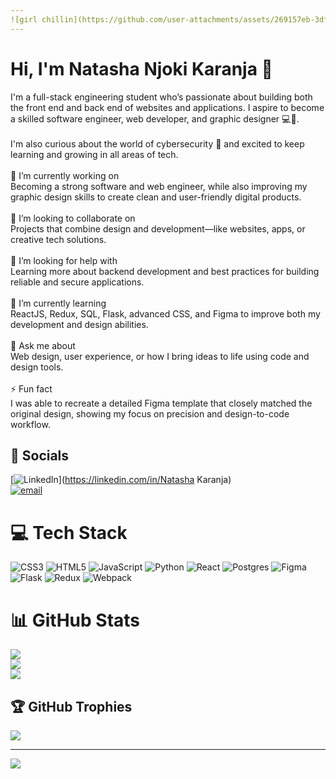 ```yaml
---
![girl chillin](https://github.com/user-attachments/assets/269157eb-3dfa-4f49-82b1-fc1264a03f37)
---
```

# Hi, I'm Natasha Njoki Karanja 👋
I'm a full-stack engineering student who’s passionate about building both the front end and back end of websites and applications. I aspire to become a skilled software engineer, web developer, and graphic designer 💻🎨.<br><br>I'm also curious about the world of cybersecurity 🔐 and excited to keep learning and growing in all areas of tech.<br><br>🔭 I’m currently working on<br>Becoming a strong software and web engineer, while also improving my graphic design skills to create clean and user-friendly digital products.<br><br>👯 I’m looking to collaborate on<br>Projects that combine design and development—like websites, apps, or creative tech solutions.<br><br>🤝 I’m looking for help with<br>Learning more about backend development and best practices for building reliable and secure applications.<br><br>🌱 I’m currently learning<br>ReactJS, Redux, SQL, Flask, advanced CSS, and Figma to improve both my development and design abilities.<br><br>💬 Ask me about<br>Web design, user experience, or how I bring ideas to life using code and design tools.<br><br>⚡ Fun fact<br>I was able to recreate a detailed Figma template that closely matched the original design, showing my focus on precision and design-to-code workflow.


## 🔗 Socials
[![LinkedIn](https://img.shields.io/badge/LinkedIn-%230077B5.svg?logo=linkedin&logoColor=white)](https://linkedin.com/in/Natasha Karanja) <br> [![email](https://img.shields.io/badge/Email-D14836?logo=gmail&logoColor=white)](mailto:natashankaranja@gmail.com) 

# 💻 Tech Stack
![CSS3](https://img.shields.io/badge/css3-%231572B6.svg?style=for-the-badge&logo=css3&logoColor=white) ![HTML5](https://img.shields.io/badge/html5-%23E34F26.svg?style=for-the-badge&logo=html5&logoColor=white) ![JavaScript](https://img.shields.io/badge/javascript-%23323330.svg?style=for-the-badge&logo=javascript&logoColor=%23F7DF1E) ![Python](https://img.shields.io/badge/python-3670A0?style=for-the-badge&logo=python&logoColor=ffdd54) ![React](https://img.shields.io/badge/react-%2320232a.svg?style=for-the-badge&logo=react&logoColor=%2361DAFB) ![Postgres](https://img.shields.io/badge/postgres-%23316192.svg?style=for-the-badge&logo=postgresql&logoColor=white) ![Figma](https://img.shields.io/badge/figma-%23F24E1E.svg?style=for-the-badge&logo=figma&logoColor=white) ![Flask](https://img.shields.io/badge/flask-%23000.svg?style=for-the-badge&logo=flask&logoColor=white) ![Redux](https://img.shields.io/badge/redux-%23593d88.svg?style=for-the-badge&logo=redux&logoColor=white) ![Webpack](https://img.shields.io/badge/webpack-%238DD6F9.svg?style=for-the-badge&logo=webpack&logoColor=black)

# 📊 GitHub Stats
![](https://github-readme-stats.vercel.app/api?username=natasha-n-karanja&theme=radical&hide_border=false&include_all_commits=false&count_private=false)<br/>
![](https://nirzak-streak-stats.vercel.app/?user=natasha-n-karanja&theme=radical&hide_border=false)<br/>
![](https://github-readme-stats.vercel.app/api/top-langs/?username=natasha-n-karanja&theme=radical&hide_border=false&include_all_commits=false&count_private=false&layout=compact)

## 🏆 GitHub Trophies
![](https://github-profile-trophy.vercel.app/?username=natasha-n-karanja&theme=radical&no-frame=false&no-bg=true&margin-w=4)

---
[![](https://visitcount.itsvg.in/api?id=natasha-n-karanja&icon=7&color=10)](https://visitcount.itsvg.in)

<!-- Proudly created with GPRM ( https://gprm.itsvg.in ) -->
